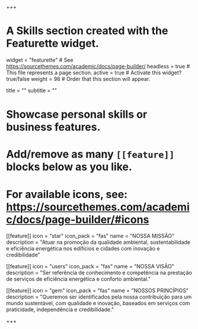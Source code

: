 +++
# A Skills section created with the Featurette widget.
widget = "featurette"  # See https://sourcethemes.com/academic/docs/page-builder/
headless = true  # This file represents a page section.
active = true  # Activate this widget? true/false
weight = 98  # Order that this section will appear.

title = ""
subtitle = ""

# Showcase personal skills or business features.
# 
# Add/remove as many `[[feature]]` blocks below as you like.
# 
# For available icons, see: https://sourcethemes.com/academic/docs/page-builder/#icons

[[feature]]
  icon = "star"
  icon_pack = "fas"
  name = "NOSSA MISSÃO"
  description = "Atuar na promoção da qualidade ambiental, sustentabilidade e eficiência energética nos edifícios e cidades com inovação e credibilidade"
  
[[feature]]
  icon = "users"
  icon_pack = "fas"
  name = "NOSSA VISÃO"
  description = "Ser referência de conhecimento e competência na prestação de serviços de eficiência energética e conforto ambiental."  
  
[[feature]]
  icon = "gem"
  icon_pack = "fas"
  name = "NOSSOS PRINCÍPIOS"
  description = "Queremos ser identificados pela nossa contribuição para um mundo sustentável, com qualidade e inovação, baseados em serviços com praticidade, independência e credibilidade."
  
+++
